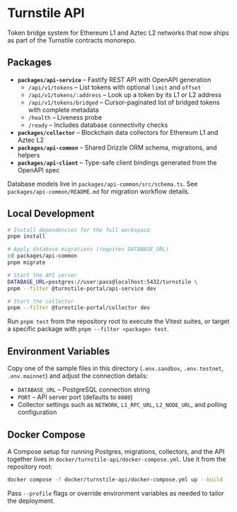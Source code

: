# Turnstile API

Token bridge system for Ethereum L1 and Aztec L2 networks that now ships as part of the Turnstile contracts monorepo.

## Packages

- **`packages/api-service`** – Fastify REST API with OpenAPI generation
  - `/api/v1/tokens` – List tokens with optional `limit` and `offset`
  - `/api/v1/tokens/:address` – Look up a token by its L1 or L2 address
  - `/api/v1/tokens/bridged` – Cursor-paginated list of bridged tokens with complete metadata
  - `/health` – Liveness probe
  - `/ready` – Includes database connectivity checks
- **`packages/collector`** – Blockchain data collectors for Ethereum L1 and Aztec L2
- **`packages/api-common`** – Shared Drizzle ORM schema, migrations, and helpers
- **`packages/api-client`** – Type-safe client bindings generated from the OpenAPI spec

Database models live in `packages/api-common/src/schema.ts`. See `packages/api-common/README.md` for migration workflow details.

## Local Development

```bash
# Install dependencies for the full workspace
pnpm install

# Apply database migrations (requires DATABASE_URL)
cd packages/api-common
pnpm migrate

# Start the API server
DATABASE_URL=postgres://user:pass@localhost:5432/turnstile \
pnpm --filter @turnstile-portal/api-service dev

# Start the collector
pnpm --filter @turnstile-portal/collector dev
```

Run `pnpm test` from the repository root to execute the Vitest suites, or target a specific package with `pnpm --filter <package> test`.

## Environment Variables

Copy one of the sample files in this directory (`.env.sandbox`, `.env.testnet`, `.env.mainnet`) and adjust the connection details:

- `DATABASE_URL` – PostgreSQL connection string
- `PORT` – API server port (defaults to `8080`)
- Collector settings such as `NETWORK`, `L1_RPC_URL`, `L2_NODE_URL`, and polling configuration

## Docker Compose

A Compose setup for running Postgres, migrations, collectors, and the API together lives in `docker/turnstile-api/docker-compose.yml`. Use it from the repository root:

```bash
docker compose -f docker/turnstile-api/docker-compose.yml up --build
```

Pass `--profile` flags or override environment variables as needed to tailor the deployment.

